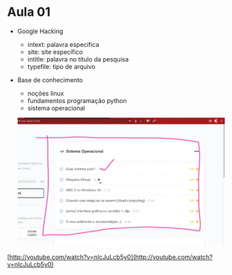 # Aula 01

- Google Hacking
    - intext: palavra específica
    - site: site específico
    - intitle: palavra no título da pesquisa
    - typefile: tipo de arquivo
- Base de conhecimento
    - noções linux
    - fundamentos programação python
    - sistema operacional
    
    ![Untitled](Aula%2001/Untitled.png)
    

[http://youtube.com/watch?v=nIcJuLcb5y0](http://youtube.com/watch?v=nIcJuLcb5y0)
